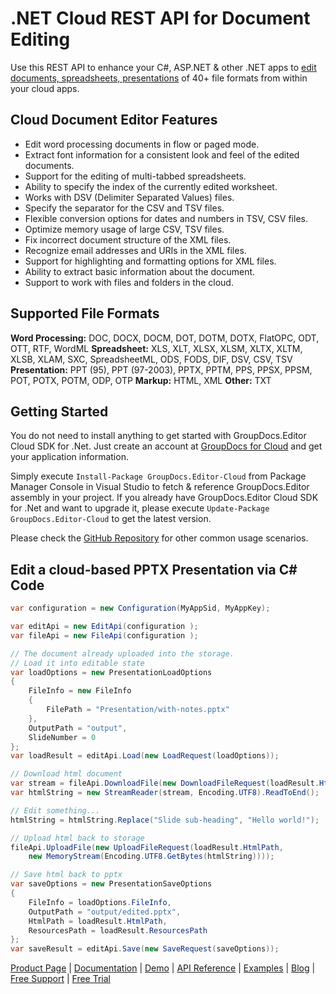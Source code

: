 # .NET Cloud REST API for Document Editing

Use this REST API to enhance your C#, ASP.NET & other .NET apps to [edit documents, spreadsheets, presentations](https://products.groupdocs.cloud/editor/net) of 40+ file formats from within your cloud apps.

## Cloud Document Editor Features

- Edit word processing documents in flow or paged mode.
- Extract font information for a consistent look and feel of the edited documents.
- Support for the editing of multi-tabbed spreadsheets.
- Ability to specify the index of the currently edited worksheet.
- Works with DSV (Delimiter Separated Values) files.
- Specify the separator for the CSV and TSV files.
- Flexible conversion options for dates and numbers in TSV, CSV files.
- Optimize memory usage of large CSV, TSV files.
- Fix incorrect document structure of the XML files.
- Recognize email addresses and URIs in the XML files.
- Support for highlighting and formatting options for XML files.
- Ability to extract basic information about the document.
- Support to work with files and folders in the cloud.

## Supported File Formats

**Word Processing:** DOC, DOCX, DOCM, DOT, DOTM, DOTX, FlatOPC, ODT, OTT, RTF, WordML
**Spreadsheet:** XLS, XLT, XLSX, XLSM, XLTX, XLTM, XLSB, XLAM, SXC, SpreadsheetML, ODS, FODS, DIF, DSV, CSV, TSV
**Presentation:** PPT (95), PPT (97-2003), PPTX, PPTM, PPS, PPSX, PPSM, POT, POTX, POTM, ODP, OTP
**Markup:** HTML, XML
**Other:** TXT

## Getting Started

You do not need to install anything to get started with GroupDocs.Editor Cloud SDK for .Net. Just create an account at [GroupDocs for Cloud](https://dashboard.groupdocs.cloud/#/apps) and get your application information.

Simply execute `Install-Package GroupDocs.Editor-Cloud` from Package Manager Console in Visual Studio to fetch & reference GroupDocs.Editor assembly in your project. If you already have GroupDocs.Editor Cloud SDK for .Net and want to upgrade it, please execute `Update-Package GroupDocs.Editor-Cloud` to get the latest version.

Please check the [GitHub Repository](https://github.com/groupdocs-editor-cloud/groupdocs-editor-cloud-dotnet) for other common usage scenarios.

## Edit a cloud-based PPTX Presentation via C# Code

```csharp
var configuration = new Configuration(MyAppSid, MyAppKey);

var editApi = new EditApi(configuration );
var fileApi = new FileApi(configuration );

// The document already uploaded into the storage.
// Load it into editable state
var loadOptions = new PresentationLoadOptions
{
    FileInfo = new FileInfo
    {
        FilePath = "Presentation/with-notes.pptx"
    },
    OutputPath = "output",
    SlideNumber = 0
};
var loadResult = editApi.Load(new LoadRequest(loadOptions));

// Download html document
var stream = fileApi.DownloadFile(new DownloadFileRequest(loadResult.HtmlPath));
var htmlString = new StreamReader(stream, Encoding.UTF8).ReadToEnd();

// Edit something...
htmlString = htmlString.Replace("Slide sub-heading", "Hello world!");

// Upload html back to storage
fileApi.UploadFile(new UploadFileRequest(loadResult.HtmlPath,
    new MemoryStream(Encoding.UTF8.GetBytes(htmlString))));

// Save html back to pptx
var saveOptions = new PresentationSaveOptions
{
    FileInfo = loadOptions.FileInfo,
    OutputPath = "output/edited.pptx",
    HtmlPath = loadResult.HtmlPath,
    ResourcesPath = loadResult.ResourcesPath
};
var saveResult = editApi.Save(new SaveRequest(saveOptions));
```

[Product Page](https://products.groupdocs.cloud/editor/net) | [Documentation](https://wiki.groupdocs.cloud/editorcloud/) | [Demo](https://products.groupdocs.app/editor/family) | [API Reference](https://apireference.groupdocs.cloud/editor/) | [Examples](https://github.com/groupdocs-editor-cloud/groupdocs-editor-cloud-dotnet) | [Blog](https://blog.groupdocs.cloud/) | [Free Support](https://forum.groupdocs.cloud/c/editor) | [Free Trial](https://dashboard.groupdocs.cloud/#/apps)
